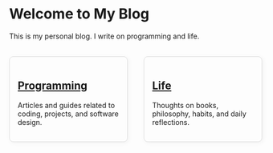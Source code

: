 # Welcome to My Blog

This is my personal blog. I write on programming and life.

<div style="display: flex; gap: 2rem; flex-wrap: wrap; margin-top: 2rem;">

<div style="flex: 1; min-width: 200px; padding: 1rem; border: 1px solid #ddd; border-radius: 8px; box-shadow: 2px 2px 10px rgba(0,0,0,0.05);">
  <h2><a href="programming/">Programming</a></h2>
  <p>Articles and guides related to coding, projects, and software design.</p>
</div>

<div style="flex: 1; min-width: 200px; padding: 1rem; border: 1px solid #ddd; border-radius: 8px; box-shadow: 2px 2px 10px rgba(0,0,0,0.05);">
  <h2><a href="life/">Life</a></h2>
  <p>Thoughts on books, philosophy, habits, and daily reflections.</p>
</div>

</div>




